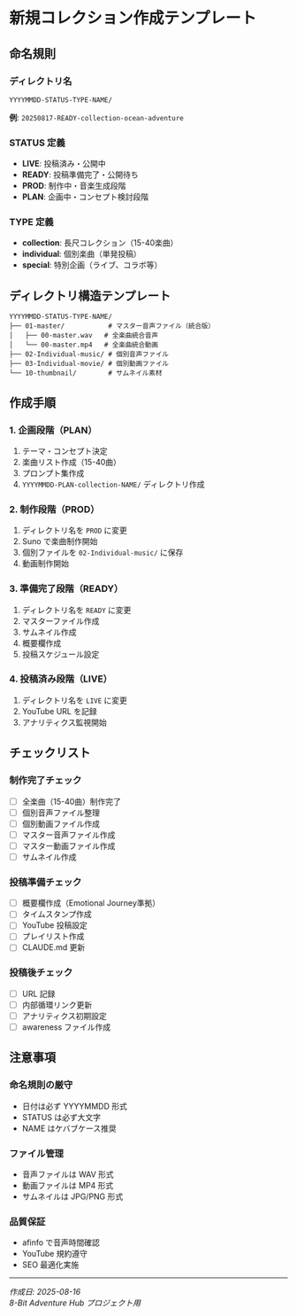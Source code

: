 # 新規コレクション作成テンプレート

## 命名規則

### ディレクトリ名
```
YYYYMMDD-STATUS-TYPE-NAME/
```

**例**: `20250817-READY-collection-ocean-adventure`

### STATUS 定義
- **LIVE**: 投稿済み・公開中
- **READY**: 投稿準備完了・公開待ち
- **PROD**: 制作中・音楽生成段階
- **PLAN**: 企画中・コンセプト検討段階

### TYPE 定義
- **collection**: 長尺コレクション（15-40楽曲）
- **individual**: 個別楽曲（単発投稿）
- **special**: 特別企画（ライブ、コラボ等）

## ディレクトリ構造テンプレート

```
YYYYMMDD-STATUS-TYPE-NAME/
├── 01-master/           # マスター音声ファイル（統合版）
│   ├── 00-master.wav   # 全楽曲統合音声
│   └── 00-master.mp4   # 全楽曲統合動画
├── 02-Individual-music/ # 個別音声ファイル
├── 03-Individual-movie/ # 個別動画ファイル
└── 10-thumbnail/        # サムネイル素材
```

## 作成手順

### 1. 企画段階（PLAN）
1. テーマ・コンセプト決定
2. 楽曲リスト作成（15-40曲）
3. プロンプト集作成
4. `YYYYMMDD-PLAN-collection-NAME/` ディレクトリ作成

### 2. 制作段階（PROD）
1. ディレクトリ名を `PROD` に変更
2. Suno で楽曲制作開始
3. 個別ファイルを `02-Individual-music/` に保存
4. 動画制作開始

### 3. 準備完了段階（READY）
1. ディレクトリ名を `READY` に変更
2. マスターファイル作成
3. サムネイル作成
4. 概要欄作成
5. 投稿スケジュール設定

### 4. 投稿済み段階（LIVE）
1. ディレクトリ名を `LIVE` に変更
2. YouTube URL を記録
3. アナリティクス監視開始

## チェックリスト

### 制作完了チェック
- [ ] 全楽曲（15-40曲）制作完了
- [ ] 個別音声ファイル整理
- [ ] 個別動画ファイル作成
- [ ] マスター音声ファイル作成
- [ ] マスター動画ファイル作成
- [ ] サムネイル作成

### 投稿準備チェック
- [ ] 概要欄作成（Emotional Journey準拠）
- [ ] タイムスタンプ作成
- [ ] YouTube 投稿設定
- [ ] プレイリスト作成
- [ ] CLAUDE.md 更新

### 投稿後チェック
- [ ] URL 記録
- [ ] 内部循環リンク更新
- [ ] アナリティクス初期設定
- [ ] awareness ファイル作成

## 注意事項

### 命名規則の厳守
- 日付は必ず YYYYMMDD 形式
- STATUS は必ず大文字
- NAME はケバブケース推奨

### ファイル管理
- 音声ファイルは WAV 形式
- 動画ファイルは MP4 形式
- サムネイルは JPG/PNG 形式

### 品質保証
- afinfo で音声時間確認
- YouTube 規約遵守
- SEO 最適化実施

---

*作成日: 2025-08-16*  
*8-Bit Adventure Hub プロジェクト用*